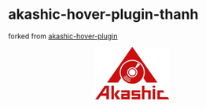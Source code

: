# akashic-hover-plugin-thanh
forked from [akashic-hover-plugin](https://github.com/akashic-games/akashic-hover-plugin)
<p align="center">
<img src="https://github.com/akashic-games/akashic-hover-plugin/blob/master/img/akashic.png"/>
</p>
